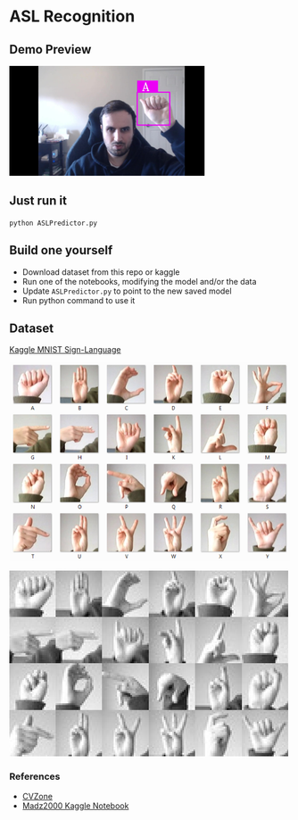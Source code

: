 # ASL Recognition

## Demo Preview

<img src="demo\demo_preview.jpg" alt="alt text" width="350"/>

## Just run it

`python ASLPredictor.py`

## Build one yourself

- Download dataset from this repo or kaggle
- Run one of the notebooks, modifying the model and/or the data
- Update `ASLPredictor.py` to point to the new saved model
- Run python command to use it

## Dataset

[Kaggle MNIST Sign-Language](https://www.kaggle.com/datasets/datamunge/sign-language-mnist)

![](images/amer_sign2.png "Higher Resolution")

![](images/amer_sign3.png "Lower Resolution")

### References

- [CVZone](https://github.com/cvzone/cvzone)
- [Madz2000 Kaggle Notebook](https://www.kaggle.com/code/madz2000/cnn-using-keras-100-accuracy/notebook)

